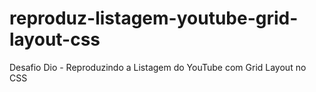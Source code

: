 # reproduz-listagem-youtube-grid-layout-css
Desafio Dio - Reproduzindo a Listagem do YouTube com Grid Layout no CSS
